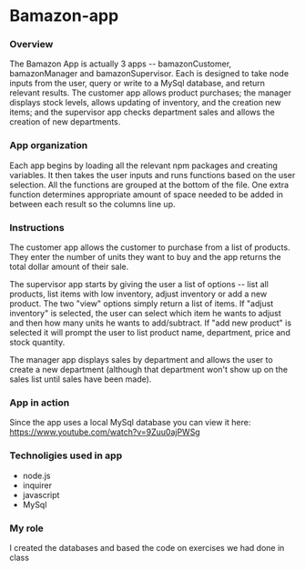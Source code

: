# Bamazon-app

### Overview

The Bamazon App is actually 3 apps -- bamazonCustomer, bamazonManager and bamazonSupervisor. Each is designed to take node inputs from the user, query or write to a MySql database, and return relevant results. The customer app allows product purchases; the manager displays stock levels, allows updating of inventory, and the creation new items; and the supervisor app checks department sales and allows the creation of new departments.

### App organization

Each app begins by loading all the relevant npm packages and creating variables. It then takes the user inputs and runs functions based on the user selection. All the functions are grouped at the bottom of the file. One extra function determines appropriate amount of space needed to be added in between each result so the columns line up.

### Instructions

The customer app allows the customer to purchase from a list of products. They enter the number of units they want to buy and the app returns the total dollar amount of their sale.

The supervisor app starts by giving the user a list of options -- list all products, list items with low inventory, adjust inventory or add a new product. The two "view" options simply return a list of items. If "adjust inventory" is selected, the user can select which item he wants to adjust and then how many units he wants to add/subtract. If "add new product" is selected it will prompt the user to list product name, department, price and stock quantity.

The manager app displays sales by department and allows the user to create a new department (although that department won't show up on the sales list until sales have been made).

### App in action

Since the app uses a local MySql database you can view it here:
https://www.youtube.com/watch?v=9Zuu0ajPWSg

### Technoligies used in app

* node.js
* inquirer
* javascript
* MySql

### My role

I created the databases and based the code on exercises we had done in class
